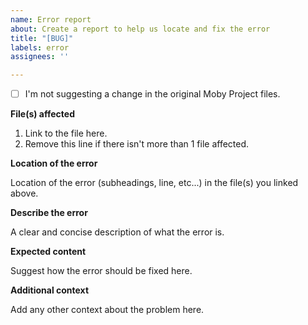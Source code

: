 ```yaml
---
name: Error report
about: Create a report to help us locate and fix the error
title: "[BUG]"
labels: error
assignees: ''

---
```


- [ ] I'm not suggesting a change in the original Moby Project files.

**File(s) affected**
1. Link to the file here.
2. Remove this line if there isn't more than 1 file affected.

**Location of the error**

Location of the error (subheadings, line, etc...) in the file(s) you linked above.

**Describe the error**

A clear and concise description of what the error is.

**Expected content**

Suggest how the error should be fixed here.

**Additional context**

Add any other context about the problem here.
